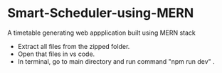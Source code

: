 # Smart-Scheduler-using-MERN
A timetable generating web appplication built using MERN stack

- Extract all files from the zipped folder.
- Open that files in vs code.
- In terminal, go to main directory and run command "npm run dev" .

